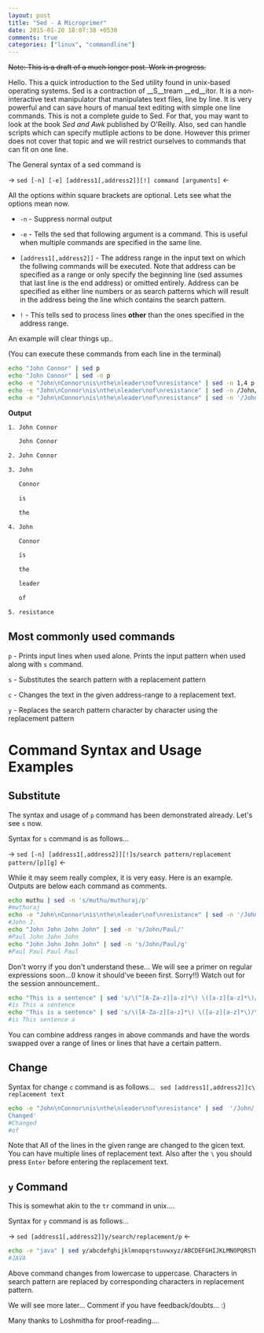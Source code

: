 ```yaml
---
layout: post
title: "Sed - A Microprimer"
date: 2015-01-20 18:07:38 +0530
comments: true
categories: ["linux", "commandline"]
---
```

~~Note: This is a draft of a much longer post. Work in progress.~~

Hello. This a quick introduction to the Sed utility found in unix-based operating systems. Sed is a contraction of __S__tream __ed__itor. It is a non-interactive text manipulator that manipulates text files, line by line. It is very powerful and can save hours of manual text editing with simple one line commands. This is not a complete guide to Sed. For that, you may want to look at the book *Sed and Awk* published by O'Reilly. Also, sed can handle scripts which can specify mutliple actions to be done. However this primer does not cover that topic and we will restrict ourselves to commands that can fit on one line.
<!-- more -->


The General syntax of a sed command is 

-> ` sed [-n] [-e] [address1[,address2]][!] command [arguments] ` <-

All the options within square brackets are optional. Lets see what the options mean now.

* `-n` - Suppress normal output 

* `-e` - Tells the sed that following argument is a command. This is useful when multiple commands are specified in the same line.

* `[address1[,address2]]` - The address range in the input text on which the follwing commands will be executed. Note that address can be specified as a range or only specify the beginning line (sed assumes that last line is the end address) or omitted entirely. Address can be specified as either line numbers or as search patterns which will result in the address being the line which contains the search pattern.

* `!` - This tells sed to process lines __other__ than the ones specified in the address range.


An example will clear things up..

(You can execute these commands from each line in the terminal)

``` bash Sed Example
echo "John Connor" | sed p
echo "John Connor" | sed -n p
echo -e "John\nConnor\nis\nthe\nleader\nof\nresistance" | sed -n 1,4 p
echo -e "John\nConnor\nis\nthe\nleader\nof\nresistance" | sed -n /John/,/of/p
echo -e "John\nConnor\nis\nthe\nleader\nof\nresistance" | sed -n '/John/,/of/!p'
```

__Output__
``` bash 
1. John Connor

   John Connor

2. John Connor

3. John

   Connor

   is

   the

4. John

   Connor

   is

   the

   leader

   of

5. resistance
```
Most commonly used commands
---------------------------

`p` - Prints input lines when used alone. Prints the input pattern when used along with `s` command. 

`s` - Substitutes the search pattern with a replacement pattern

`c` - Changes the text in the given address-range to a replacement text.

`y` - Replaces the search pattern character by character using the replacement pattern

Command Syntax and Usage Examples
=================================

Substitute 
----------------

The syntax and usage of `p` command has been demonstrated already. Let's see `s` now.

Syntax for `s` command is as follows...

-> `sed [-n] [address1[,address2]][!]s/search pattern/replacement pattern/[p][g]` <-

While it may seem really complex, it is very easy. Here is an example. Outputs are below each command as comments.

``` bash
echo muthu | sed -n 's/muthu/muthuraj/p'
#muthuraj
echo -e "John\nConnor\nis\nthe\nleader\nof\nresistance" | sed -n '/John/,/of/s/John/John J./'
#John J.
echo "John John John John" | sed -n 's/John/Paul/'
#Paul John John John
echo "John John John John" | sed -n 's/John/Paul/g'
#Paul Paul Paul Paul
```
Don't worry if you don't understand these... We will see a primer on regular expressions soon...(I know it should've beeen first. Sorry!!) Watch out for the session announcement..

```bash Substituting using regular expressions
echo "This is a sentence" | sed 's/\(^[A-Za-z][a-z]*\) \([a-z][a-z]*\)/\2 \1/p' # swap first two words
#is This a sentence
echo "This is a sentence" | sed 's/\([A-Za-z][a-z]*\) \([a-z][a-z]*\)/\2 \1/gp' # swap all word pairs
#is This sentence a
```

You can combine address ranges in above commands and have the words swapped over a range of lines or lines that have a certain pattern.

Change
-------------

Syntax for change `c` command is as follows...
 ` sed [address1[,address2]]c\
	replacement text`

``` bash Change in sed
echo -e "John\nConnor\nis\nthe\nleader\nof\nresistance" | sed  '/John/,/of/c\
Changed'
#Changed
#of
```

Note that All of the lines in the given range are changed to the gicen text. You can have multiple lines of replacement text. Also after the `\` you should press `Enter` before entering the replacement text.

`y` Command
----------------

This is somewhat akin to the `tr` command in unix....

Syntax for `y` command is as follows...

-> `sed [address1[,address2]]y/search/replacement/p` <-


``` bash 
echo -e "java" | sed y/abcdefghijklmnopqrstuvwxyz/ABCDEFGHIJKLMNOPQRSTUVWXYZ/
#JAVA
```

Above command changes from lowercase to uppercase.
Characters in search pattern are replaced by corresponding characters in replacement pattern.

We will see more later... Comment if you have feedback/doubts... :)

Many thanks to Loshmitha for proof-reading....
